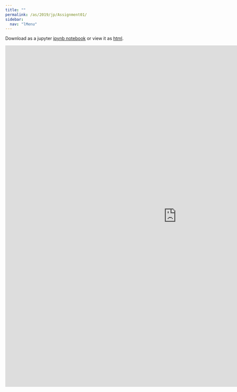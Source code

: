 ```yaml
---
title: ""
permalink: /as/2019/jp/Assignment01/
sidebar:
  nav: "lMenu"
---
```


Download as a jupyter [ipynb notebook](https://lamastex.github.io/scalable-data-science/as/2019/jp/Assignment01.ipynb) or view it as [html](https://lamastex.github.io/scalable-data-science/as/2019/jp/Assignment01.html).

<iframe src="https://lamastex.github.io/scalable-data-science/as/2019/jp/Assignment01.html" width="1080" height="1080" frameborder="0"></iframe>

